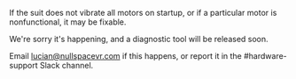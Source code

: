 If the suit does not vibrate all motors on startup, or if a particular motor is nonfunctional, it may be fixable.

We're sorry it's happening, and a diagnostic tool will be released soon.

Email lucian@nullspacevr.com if this happens, or report it in the #hardware-support Slack channel.